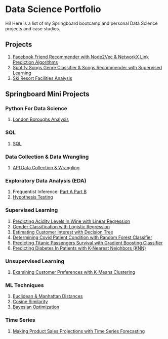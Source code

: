 # Data Science Portfolio

Hi! Here is a list of my Springboard bootcamp and personal Data Science projects and case studies.
 
## Projects
1. [Facebook Friend Recommender with Node2Vec & NetworkX Link Prediction Algorithms](https://github.com/HarshaMalireddy/Data-Science-Portfolio/tree/main/Projects/Facebook-Friend-Recommender)
2. [Spotify Songs Genre Classifier & Songs Recommender with Supervised Learning](https://github.com/HarshaMalireddy/Data-Science-Portfolio/tree/main/Projects/Spotify-Genre-Classifier-%26-Song%20Recommender) 
3. [Ski Resort Facilities Analysis](https://github.com/HarshaMalireddy/Data-Science-Portfolio/tree/main/Projects/Ski-Resort-Facilities-Analysis)
## Springboard Mini Projects
### Python For Data Science
1. [London Boroughs Analysis](https://github.com/HarshaMalireddy/Data-Science-Portfolio/blob/main/Springboard%20Projects/Python%20For%20Data%20Science/London%20Boroughs%20Analysis/London%20Boroughs%20Analysis.ipynb)
### SQL
1. [SQL](https://github.com/HarshaMalireddy/Data-Science-Portfolio/blob/main/Springboard%20Projects/SQL/SQL.sql)
### Data Collection & Data Wrangling
1. [API Data Collection & Wrangling](https://github.com/HarshaMalireddy/Data-Science-Portfolio/blob/main/Springboard%20Projects/Data%20Collection%20%26%20Data%20Wrangling/API%20Data%20Collection%20%26%20Data%20Wrangling.ipynb)
### Exploratory Data Analysis (EDA)
1. Frequentist Inference: [Part A](https://github.com/HarshaMalireddy/Data-Science-Portfolio/blob/main/Springboard%20Projects/Exploratory%20Data%20Analysis%20(EDA)/Statistical%20Inference/Frequentist%20Inference%20Part%20A.ipynb)[ Part B](https://github.com/HarshaMalireddy/Data-Science-Portfolio/blob/main/Springboard%20Projects/Exploratory%20Data%20Analysis%20(EDA)/Statistical%20Inference/Frequentist%20Inference%20Part%20B.ipynb)
2. [Hypothesis Testing](https://github.com/HarshaMalireddy/Data-Science-Portfolio/blob/main/Springboard%20Projects/Exploratory%20Data%20Analysis%20(EDA)/Hypothesis%20Testing/Apps%20Hypothesis%20Testing.ipynb)
### Supervised Learning
1. [Predicting Acidity Levels In Wine with Linear Regression](https://github.com/HarshaMalireddy/Data-Science-Portfolio/blob/main/Springboard%20Projects/Supervised%20Learning%20Projects/Predicting%20Acidity%20Levels%20In%20Wine%20with%20Linear%20Regression/Predicting%20Acidity%20Levels%20In%20Wine%20with%20Linear%20Regression.ipynb)
2. [Gender Classification with Logistic Regression](https://github.com/HarshaMalireddy/Data-Science-Portfolio/blob/main/Springboard%20Projects/Supervised%20Learning%20Projects/Gender%20Classification%20with%20Logistic%20Regression/Gender%20Classification%20with%20Logistic%20Regression.ipynb)
3. [Estimating Customer Interest with Decision Tree](https://github.com/HarshaMalireddy/Data-Science-Portfolio/blob/main/Springboard%20Projects/Supervised%20Learning%20Projects/Estimating%20Customer%20Interest%20with%20Decision%20Tree/Estimating%20Customer%20Interest%20with%20Decision%20Tree.ipynb)
4. [Determining Covid Patient Condition with Random Forest Classifier](https://github.com/HarshaMalireddy/Data-Science-Portfolio/blob/main/Springboard%20Projects/Supervised%20Learning%20Projects/Determining%20Covid%20Patient%20Condition%20with%20Random%20Forest%20Classifier/Determining%20Covid%20Patient%20Condition%20with%20Random%20Forest%20Classifier.ipynb)
5. [Predicting Titanic Passengers Survival with Gradient Boosting Classifier](https://github.com/HarshaMalireddy/Data-Science-Portfolio/blob/main/Springboard%20Projects/Supervised%20Learning%20Projects/Predicting%20Titanic%20Passengers%20Survival%20with%20Gradient%20Boosting%20Classifier/Predicting%20Titanic%20Passengers%20Survival%20with%20Gradient%20Boosting%20Classifier.ipynb) 
6. [Predicting Diabetes In Patients with K-Nearest Neighbors (KNN)](https://github.com/HarshaMalireddy/Data-Science-Portfolio/blob/main/Springboard%20Projects/Supervised%20Learning%20Projects/Predicting%20Diabetes%20In%20Patients%20with%20K-Nearest%20Neighbors%20(KNN)/Predicting%20Diabetes%20In%20Patients%20with%20K-Nearest%20Neighbors%20(KNN).ipynb)
### Unsupervised Learning
1. [Examining Customer Preferences with K-Means Clustering](https://github.com/HarshaMalireddy/Data-Science-Portfolio/blob/main/Springboard%20Projects/Unsupervised%20Learning%20Projects/Examining%20Customer%20Preferences%20with%20K-Means%20Clustering/Examining%20Customer%20Preferences%20with%20K-Means%20Clustering.ipynb)
### ML Techniques
1. [Euclidean & Manhattan Distances](https://github.com/HarshaMalireddy/Data-Science-Portfolio/blob/main/Springboard%20Projects/ML%20Techniques/Euclidean_%26_Manhattan_Distances/Euclidean_and_Manhattan_Distances_Case_Study.ipynb)
2. [Cosine Similarity](https://github.com/HarshaMalireddy/Data-Science-Portfolio/blob/main/Springboard%20Projects/ML%20Techniques/Cosine_Similarity/Cosine_Similarity_Case_Study.ipynb)
3. [Bayesian Optimization](https://github.com/HarshaMalireddy/Data-Science-Portfolio/blob/main/Springboard%20Projects/ML%20Techniques/Bayesian%20Optimization/Bayesian%20Optimization.ipynb) 
### Time Series
1. [Making Product Sales Projections with Time Series Forecasting](https://github.com/HarshaMalireddy/Data-Science-Portfolio/blob/main/Springboard%20Projects/Time%20Series%20Forecasting/Making%20Product%20Sales%20Projections%20with%20Time%20Series%20Forecasting.ipynb)
